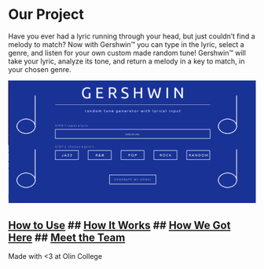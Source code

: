 # Our Project

Have you ever had a lyric running through your head, but just couldn’t find a melody to match? Now with Gershwin™ you can type in the lyric, select a genre, and listen for your own custom made random tune! Gershwin™ will take your lyric, analyze its tone, and return a melody in a key to match, in your chosen genre. 

![](gershwin.png)

## [How to Use](how_to_use.md) ## [How It Works](how_it_works.md) ## [How We Got Here](how_we_got_here.md) ## [Meet the Team](meet_the_team.md)

Made with <3 at Olin College
